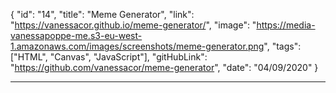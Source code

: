 {
"id": "14",
"title": "Meme Generator",
"link": "https://vanessacor.github.io/meme-generator/",
"image": "https://media-vanessapoppe-me.s3-eu-west-1.amazonaws.com/images/screenshots/meme-generator.png",
"tags": ["HTML", "Canvas", "JavaScript"],
"gitHubLink": "https://github.com/vanessacor/meme-generator",
"date": "04/09/2020"
}

---
